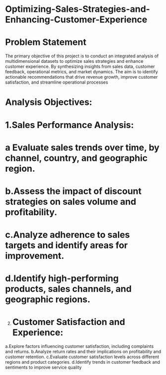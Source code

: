 # Optimizing-Sales-Strategies-and-Enhancing-Customer-Experience
# Problem Statement
The primary objective of this project is to conduct an integrated analysis of
multidimensional datasets to optimize sales strategies and enhance customer
experience. By synthesizing insights from sales data, customer feedback,
operational metrics, and market dynamics.
The aim is to identify actionable recommendations that drive revenue growth,
improve customer satisfaction, and streamline operational processes

# Analysis Objectives:
# 1.Sales Performance Analysis:
# a Evaluate sales trends over time, by channel, country, and geographic region.
# b.Assess the impact of discount strategies on sales volume and profitability.
# c.Analyze adherence to sales targets and identify areas for improvement.
# d.Identify high-performing products, sales channels, and geographic regions.

2.  # Customer Satisfaction and Experience:
a.Explore factors influencing customer satisfaction, including complaints and returns.
b.Analyze return rates and their implications on profitability and customer retention.
c.Evaluate customer satisfaction levels across different regions and product categories.
d.Identify trends in customer feedback and sentiments to improve service quality
